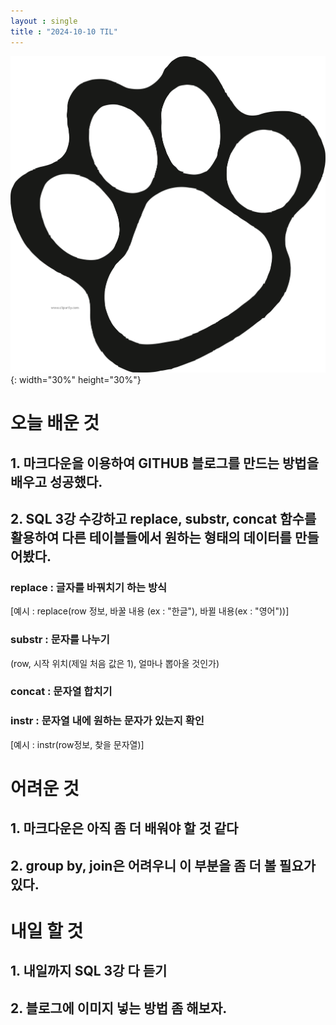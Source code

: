 ```yaml
---
layout : single
title : "2024-10-10 TIL"
---
```


!["이미지 테스트"](/assets/images/pet_paw.png){: width="30%" height="30%"}

# 오늘 배운 것
## 1. 마크다운을 이용하여 GITHUB 블로그를 만드는 방법을 배우고 성공했다.
## 2. SQL 3강 수강하고 replace, substr, concat 함수를 활용하여 다른 테이블들에서 원하는 형태의 데이터를 만들어봤다.

### replace : 글자를 바꿔치기 하는 방식   
 [예시 :  replace(row 정보, 바꿀 내용 (ex : "한글"), 바뀔 내용(ex : "영어"))]

### substr : 문자를 나누기
(row, 시작 위치(제일 처음 값은 1), 얼마나 뽑아올 것인가)

### concat : 문자열 합치기

### instr : 문자열 내에 원하는 문자가 있는지 확인
[예시 : instr(row정보, 찾을 문자열)]

# 어려운 것
## 1. 마크다운은 아직 좀 더 배워야 할 것 같다
## 2. group by, join은 어려우니 이 부분을 좀 더 볼 필요가 있다. 


# 내일 할 것
## 1. 내일까지 SQL 3강 다 듣기
## 2. 블로그에 이미지 넣는 방법 좀 해보자.